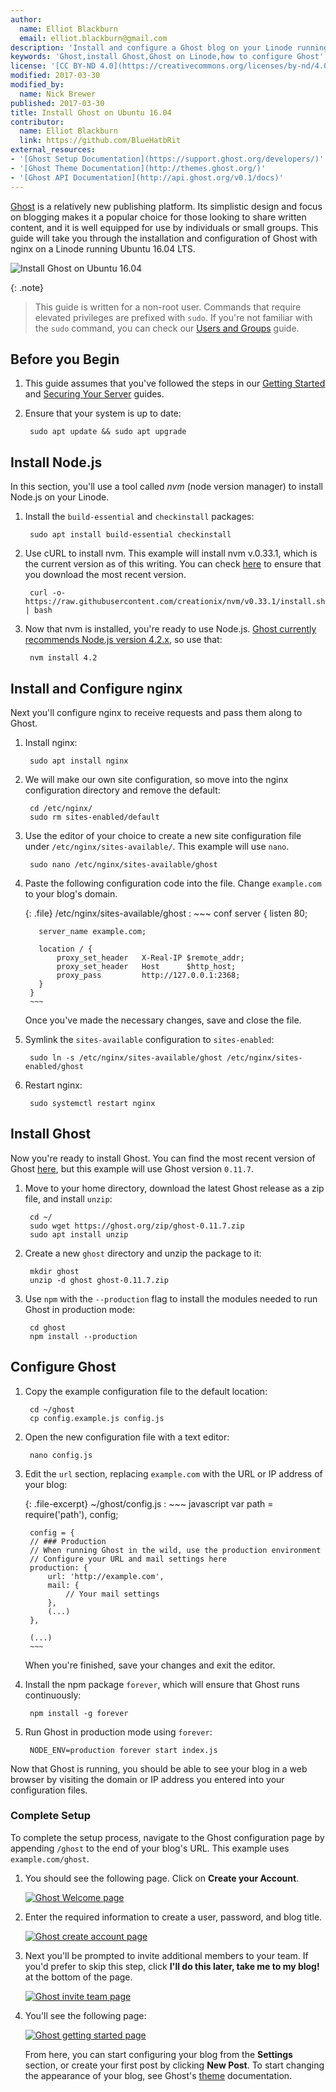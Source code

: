 ```yaml
---
author:
  name: Elliot Blackburn
  email: elliot.blackburn@gmail.com
description: 'Install and configure a Ghost blog on your Linode running Ubuntu 16.04.'
keywords: 'Ghost,install Ghost,Ghost on Linode,how to configure Ghost'
license: '[CC BY-ND 4.0](https://creativecommons.org/licenses/by-nd/4.0)'
modified: 2017-03-30
modified_by:
  name: Nick Brewer
published: 2017-03-30
title: Install Ghost on Ubuntu 16.04
contributor:
  name: Elliot Blackburn
  link: https://github.com/BlueHatbRit
external_resources:
- '[Ghost Setup Documentation](https://support.ghost.org/developers/)'
- '[Ghost Theme Documentation](http://themes.ghost.org/)'
- '[Ghost API Documentation](http://api.ghost.org/v0.1/docs)'
---
```


[Ghost](https://ghost.org/) is a relatively new publishing platform. Its simplistic design and focus on blogging makes it a popular choice for those looking to share written content, and it is well equipped for use by individuals or small groups. This guide will take you through the installation and configuration of Ghost with nginx on a Linode running Ubuntu 16.04 LTS.

![Install Ghost on Ubuntu 16.04](/docs/assets/install-ghost-on-ubuntu-16-04.png)

{: .note}
>
>This guide is written for a non-root user. Commands that require elevated privileges are prefixed with `sudo`. If you're not familiar with the `sudo` command, you can check our [Users and Groups](/docs/tools-reference/linux-users-and-groups) guide.

## Before you Begin

1. This guide assumes that you've followed the steps in our [Getting Started](/docs/getting-started) and [Securing Your Server](/docs/security/securing-your-server) guides.

2. Ensure that your system is up to date:

        sudo apt update && sudo apt upgrade

## Install Node.js

In this section, you'll use a tool called *nvm* (node version manager) to install Node.js on your Linode.

1. Install the `build-essential` and `checkinstall` packages:

        sudo apt install build-essential checkinstall

2. Use cURL to install nvm. This example will install nvm v.0.33.1, which is the current version as of this writing. You can check [here](https://raw.githubusercontent.com/creationix/nvm/) to ensure that you download the most recent version.

        curl -o- https://raw.githubusercontent.com/creationix/nvm/v0.33.1/install.sh | bash

3. Now that nvm is installed, you're ready to use Node.js. [Ghost currently recommends Node.js version 4.2.x](http://support.ghost.org/supported-node-versions/), so use that:

        nvm install 4.2

## Install and Configure nginx

Next you'll configure nginx to receive requests and pass them along to Ghost.

1. Install nginx:

        sudo apt install nginx

2. We will make our own site configuration, so move into the nginx configuration directory and remove the default:

        cd /etc/nginx/
        sudo rm sites-enabled/default

3. Use the editor of your choice to create a new site configuration file under `/etc/nginx/sites-available/`. This example will use `nano`.

        sudo nano /etc/nginx/sites-available/ghost

4. Paste the following configuration code into the file. Change `example.com` to your blog's domain.

    {: .file}
    /etc/nginx/sites-available/ghost
    :   ~~~ conf
        server {
          listen 80;

          server_name example.com;

          location / {
              proxy_set_header   X-Real-IP $remote_addr;
              proxy_set_header   Host      $http_host;
              proxy_pass         http://127.0.0.1:2368;
          }
        }
        ~~~

    Once you've made the necessary changes, save and close the file.

6. Symlink the `sites-available` configuration to `sites-enabled`:

        sudo ln -s /etc/nginx/sites-available/ghost /etc/nginx/sites-enabled/ghost

7. Restart nginx:

        sudo systemctl restart nginx

## Install Ghost

Now you're ready to install Ghost. You can find the most recent version of Ghost [here](https://ghost.org/developers/), but this example will use Ghost version `0.11.7`.

1. Move to your home directory, download the latest Ghost release as a zip file, and install `unzip`:

        cd ~/
        sudo wget https://ghost.org/zip/ghost-0.11.7.zip
        sudo apt install unzip

2. Create a new `ghost` directory and unzip the package to it:

		mkdir ghost
        unzip -d ghost ghost-0.11.7.zip

3. Use `npm` with the `--production` flag to install the modules needed to run Ghost in production mode:

        cd ghost
        npm install --production

## Configure Ghost

1. Copy the example configuration file to the default location:

        cd ~/ghost
        cp config.example.js config.js

2. Open the new configuration file with a text editor:

        nano config.js

3. Edit the `url` section, replacing `example.com` with the URL or IP address of your blog:

    {: .file-excerpt}
    ~/ghost/config.js
    :   ~~~ javascript
        var path = require('path'),
        config;

        config = {
        // ### Production
        // When running Ghost in the wild, use the production environment
        // Configure your URL and mail settings here
        production: {
            url: 'http://example.com',
            mail: {
                // Your mail settings
            },
            (...)
        },

        (...)
        ~~~

    When you're finished, save your changes and exit the editor.

5. Install the npm package `forever`, which will ensure that Ghost runs continuously:

        npm install -g forever

6. Run Ghost in production mode using `forever`:

        NODE_ENV=production forever start index.js

Now that Ghost is running, you should be able to see your blog in a web browser by visiting the domain or IP address you entered into your configuration files.

### Complete Setup

To complete the setup process, navigate to the Ghost configuration page by appending `/ghost` to the end of your blog's URL. This example uses `example.com/ghost`.

1. You should see the following page. Click on **Create your Account**.

    [![Ghost Welcome page](/docs/assets/ghost-welcome-small.png)](/docs/assets/ghost-welcome.png)

2. Enter the required information to create a user, password, and blog title.

    [![Ghost create account page](/docs/assets/ghost-create-account-small.png)](/docs/assets/ghost-create-account.png)

3. Next you'll be prompted to invite additional members to your team. If you'd prefer to skip this step, click **I'll do this later, take me to my blog!** at the bottom of the page.

    [![Ghost invite team page](/docs/assets/ghost-invite-team-small.png)](/docs/assets/ghost-invite-team.png)

4.  You'll see the following page:

    [![Ghost getting started page](/docs/assets/ghost-getting-started-small.png)](/docs/assets/ghost-getting-started.png)

    From here, you can start configuring your blog from the **Settings** section, or create your first post by clicking **New Post**. To start changing the appearance of your blog, see Ghost's [theme](http://themes.ghost.org/) documentation.

